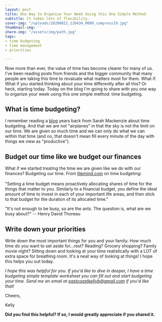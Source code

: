 ```yaml
---
layout: post
title: One Way to Organize Your Week Using this One Simple Method
subtitle: It takes lots of flexibility.
cover-img: "/uploads/20200822_110434_0000_compress19.jpg"
thumbnail-img: ''
share-img: "/assets/img/path.jpg"
tags:
- time budgeting
- time management
- priorities

---
```

Now more than ever, the value of time has become clearer for many of us. I've been reading posts from friends and the bigger community that many people are taking this time to revaluate what matters most for them. What if. What if you started thinking about your time differently after all this? Or heck, starting today. Today on the blog I'm going to share with you one way to organize your week using this one simple method: time budgeting.

## What is time budgeting?

I remember reading a [blog](https://readaloudrevival.com/i-am-not-an-airplane/) years back from Sarah Mackenzie about time budgeting. And that we are not "⁣airplanes" in that the sky is not the limit on our time. We are given so much time and we can only do what we can within that time (and no, that doesn't mean fill every minute of the day with things we view as "productive").⁣

## Budget our time like we budget our finances

⁣What if we started treating the time we are given like we do with our finances? Budgeting our time. ⁣From [litemind.com](http://litemind.com/) on time budgeting:⁣  
⁣  
"Setting a time budget means proactively allocating shares of time for the things that matter to you. Similarly to a financial budget, you define the ideal amount of time to invest in each of your important life areas, and then stick to that budget for the duration of its allocated time."⁣

"It's not enough to be busy, so are the ants. The question is, what are we busy about?" -- Henry David Thoreau

## Write down your priorities

⁣Write down the most important things for you and your family. How much time do you want to set aside for...rest? Reading? Grocery shopping? Family movie night? Sitting down and looking at your time realistically with a LOT of extra space for breathing room. It's a neat way of looking at things! I hope this helps you out today.⁣

_I hope this was helpful for you. If you'd like to dive in deeper, I have a time budgeting simple template worksheet you can fill out and start budgeting your time. Send me an email at_ [_eastcoastkellyb@gmail.com_](mailto:eastcoastkellyb@gmail.com) _if you'd like that!_

Cheers,

Kelly

**Did you find this helpful? If so, I would greatly appreciate if you shared it.**